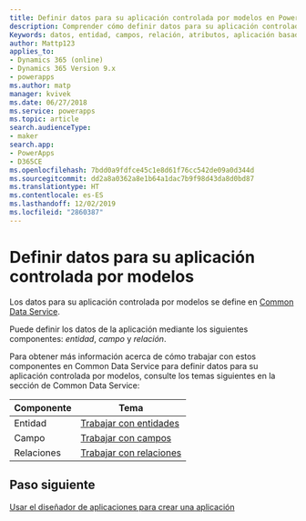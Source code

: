 ```yaml
---
title: Definir datos para su aplicación controlada por modelos en Power Apps | MicrosoftDocs
description: Comprender cómo definir datos para su aplicación controlada por modelos
Keywords: datos, entidad, campos, relación, atributos, aplicación basada en modelos
author: Mattp123
applies_to:
- Dynamics 365 (online)
- Dynamics 365 Version 9.x
- powerapps
ms.author: matp
manager: kvivek
ms.date: 06/27/2018
ms.service: powerapps
ms.topic: article
search.audienceType:
- maker
search.app:
- PowerApps
- D365CE
ms.openlocfilehash: 7bdd0a9fdfce45c1e8d61f76cc542de09a0d344d
ms.sourcegitcommit: dd2a8a0362a8e1b64a1dac7b9f98d43da8d0bd87
ms.translationtype: HT
ms.contentlocale: es-ES
ms.lasthandoff: 12/02/2019
ms.locfileid: "2860387"
---
```

# <a name="define-data-for-your-model-driven-app"></a>Definir datos para su aplicación controlada por modelos

Los datos para su aplicación controlada por modelos se define en [Common Data Service](../common-data-service/data-platform-intro.md). 

Puede definir los datos de la aplicación mediante los siguientes componentes: *entidad*, *campo* y *relación*.

Para obtener más información acerca de cómo trabajar con estos componentes en Common Data Service para definir datos para su aplicación controlada por modelos, consulte los temas siguientes en la sección de Common Data Service:

|Componente |Tema|
|-----|----|
|Entidad| [Trabajar con entidades](../common-data-service/entity-overview.md)|
|Campo| [Trabajar con campos](../common-data-service/fields-overview.md)|
|Relaciones| [Trabajar con relaciones](../common-data-service/relationships-overview.md)|

## <a name="next-step"></a>Paso siguiente

[Usar el diseñador de aplicaciones para crear una aplicación](design-custom-business-apps-using-app-designer.md)
